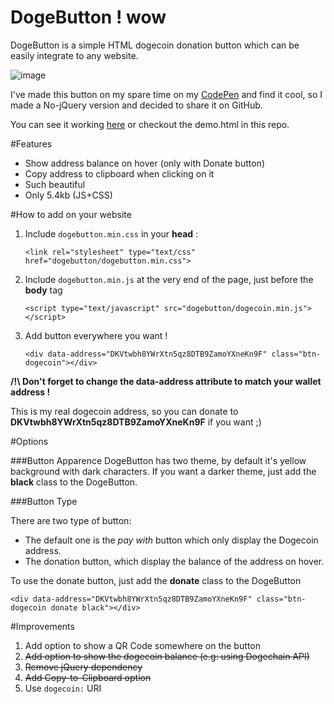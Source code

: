 DogeButton ! wow
==========

DogeButton is a simple HTML dogecoin donation button which can be easily integrate to any website.

![image](https://dl.dropboxusercontent.com/u/6888621/htdocs/dogecoin-demo-short.gif)

I've made this button on my spare time on my [CodePen](http://codepen.io/yadomi/pen/EGiKD) and find it cool, so I made a No-jQuery version and decided to share it on GitHub. 

You can see it working [here](http://yadomi.github.io/doge-button/) or checkout the demo.html in this repo.

#Features

 - Show address balance on hover (only with Donate button)
 - Copy address to clipboard when clicking on it
 - Such beautiful
 - Only 5.4kb (JS+CSS)

#How to add on your website

1. Include `dogebutton.min.css` in your **head** :

	```
	<link rel="stylesheet" type="text/css" href="dogebutton/dogebutton.min.css">
	```
	
2. Include `dogebutton.min.js` at the very end of the page, just before the **body** tag

	```
	<script type="text/javascript" src="dogebutton/dogecoin.min.js"></script>
	```
	
3. Add button everywhere you want !

	```
	<div data-address="DKVtwbh8YWrXtn5qz8DTB9ZamoYXneKn9F" class="btn-dogecoin"></div>
	```
**/!\ Don't forget to change the data-address attribute to match your wallet address !**

This is my real dogecoin address, so you can donate to **DKVtwbh8YWrXtn5qz8DTB9ZamoYXneKn9F** if you want ;) 

#Options

###Button Apparence
DogeButton has two theme, by default it's yellow background with dark characters. If you want a darker theme, just add the **black** class to the DogeButton.

###Button Type

There are two type of button:

- The default one is the *pay with* button which only display the Dogecoin address. 
- The donation button, which display the balance of the address on hover.

To use the donate button, just add the **donate** class to the DogeButton

	<div data-address="DKVtwbh8YWrXtn5qz8DTB9ZamoYXneKn9F" class="btn-dogecoin donate black"></div>

#Improvements

1. Add option to show a QR Code somewhere on the button
2. ~~Add option to show the dogecoin balance (e.g: using Dogechain API)~~
3. ~~Remove jQuery dependency~~
4. ~~Add Copy-to-Clipboard option~~ 
5. Use `dogecoin:` URI
